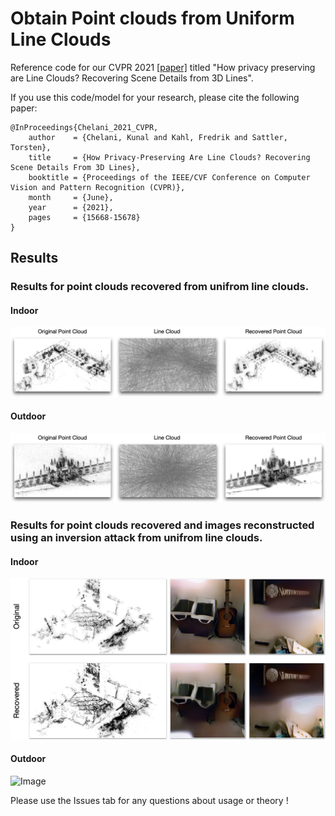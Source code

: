 # Obtain Point clouds from Uniform Line Clouds


Reference code for our CVPR 2021 [[paper]](https://openaccess.thecvf.com/content/CVPR2021/html/Chelani_How_Privacy-Preserving_Are_Line_Clouds_Recovering_Scene_Details_From_3D_CVPR_2021_paper.html) titled "How privacy preserving are Line Clouds? Recovering Scene Details from 3D Lines". 


If you use this code/model for your research, please cite the following paper:
```
@InProceedings{Chelani_2021_CVPR,
    author    = {Chelani, Kunal and Kahl, Fredrik and Sattler, Torsten},
    title     = {How Privacy-Preserving Are Line Clouds? Recovering Scene Details From 3D Lines},
    booktitle = {Proceedings of the IEEE/CVF Conference on Computer Vision and Pattern Recognition (CVPR)},
    month     = {June},
    year      = {2021},
    pages     = {15668-15678}
}
```
## Results
### Results for point clouds recovered from unifrom line clouds.
#### Indoor
![Image](Images/res-in-pts.png)
#### Outdoor
![Image](Images/res-out-pts.png)

### Results for point clouds recovered and images reconstructed using an inversion attack from unifrom line clouds.
#### Indoor
![Image](Images/res-in-inv.png)
#### Outdoor
![Image](Images/res-out-inv.png)

Please use the Issues tab for any questions about usage or theory !
